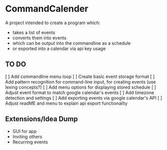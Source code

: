 # CommandCalender

A project intended to create a program which:

- takes a list of events
- converts them into events
- which can be output into the commandline as a schedule
- or exported into a calendar via api key usage

## TO DO

[ ] Add commandline menu loop
[ ] Create basic event storage format
[ ] Add pattern recognition for command-line input, for creating events (use lexing concepts?)
[ ] Add menu options for displaying stored schedule
[ ] Adjust event format to match google calendar's events
[ ] Add timezone detection and settings
[ ] Add exporting events via google calendar's API
[ ] Adjust readME and menu to explain api export functionality

## Extensions/Idea Dump

- GUI for app
- Inviting others
- Recurring events
